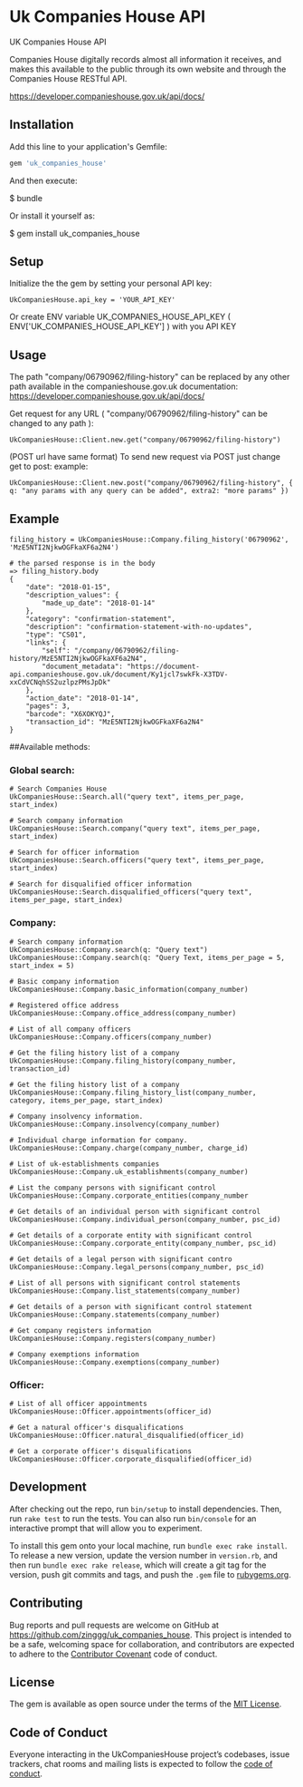 # Uk Companies House API

UK Companies House API

Companies House digitally records almost all information it receives, and makes this available to the public through its own website and through the Companies House RESTful API.

https://developer.companieshouse.gov.uk/api/docs/

## Installation

Add this line to your application's Gemfile:

```ruby
gem 'uk_companies_house'
```

And then execute:

$ bundle

Or install it yourself as:

$ gem install uk_companies_house

## Setup

Initialize the the gem by setting your personal API key:

```
UkCompaniesHouse.api_key = 'YOUR_API_KEY'
```

Or create ENV variable UK_COMPANIES_HOUSE_API_KEY ( ENV['UK_COMPANIES_HOUSE_API_KEY'] ) with you API KEY

## Usage

The path "company/06790962/filing-history" can be replaced by any other path available in the companieshouse.gov.uk documentation:
https://developer.companieshouse.gov.uk/api/docs/

Get request for any URL ( "company/06790962/filing-history" can be changed to any path ):
```
UkCompaniesHouse::Client.new.get("company/06790962/filing-history")
```
(POST url have same format)
To send new request via POST just change get to post:
example:
```
UkCompaniesHouse::Client.new.post("company/06790962/filing-history", { q: "any params with any query can be added", extra2: "more params" })
```

## Example

```
filing_history = UkCompaniesHouse::Company.filing_history('06790962', 'MzE5NTI2NjkwOGFkaXF6a2N4')

# the parsed response is in the body
=> filing_history.body
{
	"date": "2018-01-15",
	"description_values": {
		"made_up_date": "2018-01-14"
	},
	"category": "confirmation-statement",
	"description": "confirmation-statement-with-no-updates",
	"type": "CS01",
	"links": {
		"self": "/company/06790962/filing-history/MzE5NTI2NjkwOGFkaXF6a2N4",
		"document_metadata": "https://document-api.companieshouse.gov.uk/document/Ky1jcl7swkFk-X3TDV-xxCdVCNqhSS2uzlpzPMsJpDk"
	},
	"action_date": "2018-01-14",
	"pages": 3,
	"barcode": "X6XOKYQJ",
	"transaction_id": "MzE5NTI2NjkwOGFkaXF6a2N4"
}

```


##Available methods:

### Global search:

```
# Search Companies House
UkCompaniesHouse::Search.all("query text", items_per_page, start_index)

# Search company information
UkCompaniesHouse::Search.company("query text", items_per_page, start_index)

# Search for officer information
UkCompaniesHouse::Search.officers("query text", items_per_page, start_index)

# Search for disqualified officer information
UkCompaniesHouse::Search.disqualified_officers("query text", items_per_page, start_index)

```


### Company:

```
# Search company information
UkCompaniesHouse::Company.search(q: "Query text")
UkCompaniesHouse::Company.search(q: "Query Text, items_per_page = 5, start_index = 5)

# Basic company information
UkCompaniesHouse::Company.basic_information(company_number)

# Registered office address
UkCompaniesHouse::Company.office_address(company_number)

# List of all company officers
UkCompaniesHouse::Company.officers(company_number)

# Get the filing history list of a company
UkCompaniesHouse::Company.filing_history(company_number, transaction_id)

# Get the filing history list of a company
UkCompaniesHouse::Company.filing_history_list(company_number, category, items_per_page, start_index)

# Company insolvency information.
UkCompaniesHouse::Company.insolvency(company_number)

# Individual charge information for company.
UkCompaniesHouse::Company.charge(company_number, charge_id)

# List of uk-establishments companies
UkCompaniesHouse::Company.uk_establishments(company_number)

# List the company persons with significant control
UkCompaniesHouse::Company.corporate_entities(company_number

# Get details of an individual person with significant control
UkCompaniesHouse::Company.individual_person(company_number, psc_id)

# Get details of a corporate entity with significant control
UkCompaniesHouse::Company.corporate_entity(company_number, psc_id)

# Get details of a legal person with significant contro
UkCompaniesHouse::Company.legal_persons(company_number, psc_id)

# List of all persons with significant control statements
UkCompaniesHouse::Company.list_statements(company_number)

# Get details of a person with significant control statement
UkCompaniesHouse::Company.statements(company_number)

# Get company registers information
UkCompaniesHouse::Company.registers(company_number)

# Company exemptions information
UkCompaniesHouse::Company.exemptions(company_number)

```


### Officer:

```
# List of all officer appointments
UkCompaniesHouse::Officer.appointments(officer_id)

# Get a natural officer's disqualifications
UkCompaniesHouse::Officer.natural_disqualified(officer_id)

# Get a corporate officer's disqualifications
UkCompaniesHouse::Officer.corporate_disqualified(officer_id)

```


## Development

After checking out the repo, run `bin/setup` to install dependencies. Then, run `rake test` to run the tests. You can also run `bin/console` for an interactive prompt that will allow you to experiment.

To install this gem onto your local machine, run `bundle exec rake install`. To release a new version, update the version number in `version.rb`, and then run `bundle exec rake release`, which will create a git tag for the version, push git commits and tags, and push the `.gem` file to [rubygems.org](https://rubygems.org).

## Contributing

Bug reports and pull requests are welcome on GitHub at https://github.com/zinggg/uk_companies_house. This project is intended to be a safe, welcoming space for collaboration, and contributors are expected to adhere to the [Contributor Covenant](http://contributor-covenant.org) code of conduct.

## License

The gem is available as open source under the terms of the [MIT License](https://opensource.org/licenses/MIT).

## Code of Conduct

Everyone interacting in the UkCompaniesHouse project’s codebases, issue trackers, chat rooms and mailing lists is expected to follow the [code of conduct](https://github.com/[USERNAME]/uk_companies_house/blob/master/CODE_OF_CONDUCT.md).
